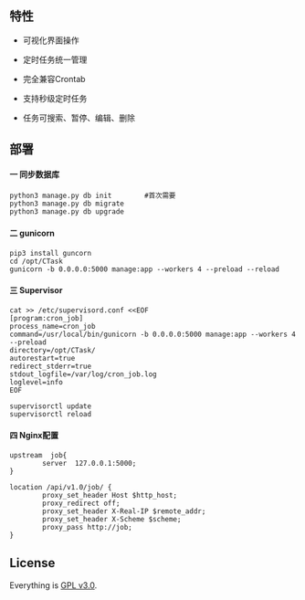 ## 特性

- 可视化界面操作
- 定时任务统一管理

- 完全兼容Crontab
- 支持秒级定时任务
- 任务可搜索、暂停、编辑、删除

## 部署

#### 一 同步数据库
```
python3 manage.py db init        #首次需要
python3 manage.py db migrate
python3 manage.py db upgrade
```

#### 二 gunicorn
```
pip3 install guncorn
cd /opt/CTask
gunicorn -b 0.0.0.0:5000 manage:app --workers 4 --preload --reload
```


#### 三 Supervisor
```
cat >> /etc/supervisord.conf <<EOF
[program:cron_job]
process_name=cron_job
command=/usr/local/bin/gunicorn -b 0.0.0.0:5000 manage:app --workers 4 --preload
directory=/opt/CTask/
autorestart=true
redirect_stderr=true
stdout_logfile=/var/log/cron_job.log
loglevel=info
EOF

supervisorctl update
supervisorctl reload
```

#### 四 Nginx配置
```
upstream  job{
        server  127.0.0.1:5000;
}

location /api/v1.0/job/ {
        proxy_set_header Host $http_host;
        proxy_redirect off;
        proxy_set_header X-Real-IP $remote_addr;
        proxy_set_header X-Scheme $scheme;
        proxy_pass http://job;
}
```

## License

Everything is [GPL v3.0](https://www.gnu.org/licenses/gpl-3.0.html).